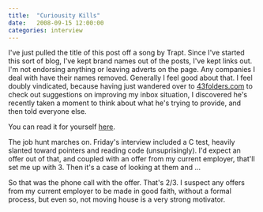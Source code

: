 ```yaml
---
title:  "Curiousity Kills"
date:   2008-09-15 12:00:00
categories: interview
---
```


I've just pulled the title of this post off a song by Trapt. Since I've started this sort of blog, I've kept brand names out of the posts, I've kept links out. I'm not endorsing anything or leaving adverts on the page. Any companies I deal with have their names removed. Generally I feel good about that. I feel doubly vindicated, because having just wandered over to [43folders.com](http://www.43folders.com) to check out suggestions on improving my inbox situation, I discovered he's recently taken a moment to think about what he's trying to provide, and then told everyone else.

You can read it for yourself [here](http://www.43folders.com/2008/09/10/time-attention-creative-work).

The job hunt marches on. Friday's interview included a C test, heavily slanted toward pointers and reading code (unsuprisingly). I'd expect an offer out of that, and coupled with an offer from my current employer, that'll set me up with 3. Then it's a case of looking at them and ...

So that was the phone call with the offer. That's 2/3. I suspect any offers from my current employer to be made in good faith, without a formal process, but even so, not moving house is a very strong motivator.
